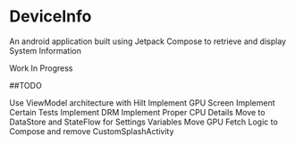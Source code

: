 # DeviceInfo

An android application built using Jetpack Compose to retrieve and display System Information

Work In Progress

##TODO

Use ViewModel architecture with Hilt
Implement GPU Screen
Implement Certain Tests
Implement DRM
Implement Proper CPU Details
Move to DataStore and StateFlow for Settings Variables
Move GPU Fetch Logic to Compose and remove CustomSplashActivity